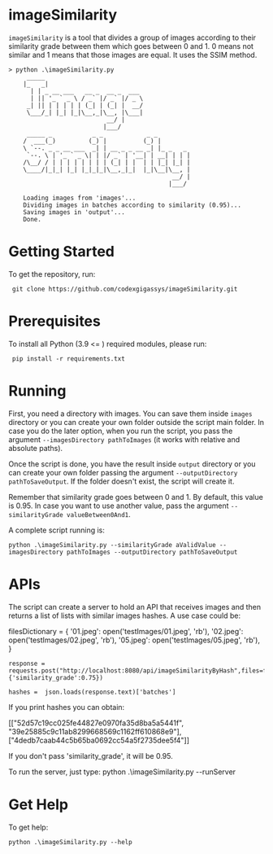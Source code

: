 # imageSimilarity
`imageSimilarity` is a tool that divides a group of images according to their similarity grade between them which goes between 0 and 1. 0 means not similar and 1 means that those images are equal. It uses the SSIM method.

    > python .\imageSimilarity.py
         _____
        |_   _|
          | | _ __ ___   __ _  __ _  ___
          | || '_ ` _ \ / _` |/ _` |/ _ \
         _| || | | | | | (_| | (_| |  __/
         \___/_| |_| |_|\__,_|\__, |\___|
                               __/ |
                              |___/
         _____ _           _ _            _ _
        /  ___(_)         (_) |          (_) |
        \ `--. _ _ __ ___  _| | __ _ _ __ _| |_ _   _
         `--. \ | '_ ` _ \| | |/ _` | '__| | __| | | |
        /\__/ / | | | | | | | | (_| | |  | | |_| |_| |
        \____/|_|_| |_| |_|_|_|\__,_|_|  |_|\__|\__, |
                                                 __/ |
                                                |___/
        
        Loading images from 'images'...
        Dividing images in batches according to similarity (0.95)...
        Saving images in 'output'...
        Done.
# Getting Started
To get the repository, run:

     git clone https://github.com/codexgigassys/imageSimilarity.git

# Prerequisites
To install all Python (3.9 <= ) required modules, please run:

     pip install -r requirements.txt
   
# Running
First, you need a directory with images. You can save them inside `images `directory or you can create your own folder outside the script main folder. In case you do the later option, when you run the script, you pass the argument `--imagesDirectory pathToImages` (it works with relative and absolute paths).

Once the script is done, you have the result inside `output` directory or you can create your own folder passing the argument `--outputDirectory pathToSaveOutput`. If the folder doesn't exist, the script will create it.

Remember that similarity grade goes between 0 and 1. By default, this value is 0.95. In case you want to use another value, pass the argument `--similarityGrade valueBetween0And1`.

A complete script running is:

    python .\imageSimilarity.py --similarityGrade aValidValue --imagesDirectory pathToImages --outputDirectory pathToSaveOutput 

# APIs
The script can create a server to hold an API that receives images and then returns a list of lists with similar images hashes. A use case could be:

  filesDictionary = {
        '01.jpeg': open('testImages/01.jpeg', 'rb'),
        '02.jpeg': open('testImages/02.jpeg', 'rb'),
        '05.jpeg': open('testImages/05.jpeg', 'rb'),   
    }

    response = requests.post("http://localhost:8080/api/imageSimilarityByHash",files=filesDictionary,params={'similarity_grade':0.75})

    hashes =  json.loads(response.text)['batches']

If you print hashes you can obtain:

 [["52d57c19cc025fe44827e0970fa35d8ba5a5441f", "39e25885c9c11ab8299668569c1162ff610868e9"], ["4dedb7caab44c5b65ba0692cc54a5f2735dee5f4"]]

If you don't pass 'similarity_grade', it will be 0.95.

To run the server, just type:
    python .\imageSimilarity.py --runServer

# Get Help
To get help:

    python .\imageSimilarity.py --help